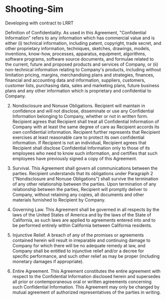 # Shooting-Sim
Developing with contract to LRRT

Definition of Confidentiality. As used in this Agreement, "Confidential Information" refers to any information
which has commercial value and is either (i) technical information, including patent, copyright, trade secret, and other
proprietary information, techniques, sketches, drawings, models, inventions, know-how, processes, apparatus, equipment,
algorithms, software programs, software source documents, and formulae related to the current, future and proposed products
and services of Company, or (ii) non-technical information relating to Company's products, including without limitation pricing,
margins, merchandising plans and strategies, finances, financial and accounting data and information, suppliers, customers,
customer lists, purchasing data, sales and marketing plans, future business plans and any other information which is proprietary
and confidential to Company.

2. Nondisclosure and Nonuse Obligations. Recipient will maintain in confidence and will not disclose, disseminate
or use any Confidential Information belonging to Company, whether or not in written form. Recipient agrees that Recipient
shall treat all Confidential Information of Company with at least the same degree of care as Recipient accords its own
confidential information. Recipient further represents that Recipient exercises at least reasonable care to protect its own
confidential information. If Recipient is not an individual, Recipient agrees that Recipient shall disclose Confidential
Information only to those of its employees who need to know such information, and certifies that such employees have
previously signed a copy of this Agreement.

3. Survival. This Agreement shall govern all communications between the parties. Recipient understands that its
obligations under Paragraph 2 ("Nondisclosure and Nonuse Obligations") shall survive the termination of any other relationship
between the parties. Upon termination of any relationship between the parties, Recipient will promptly deliver to Company,
without retaining any copies, all documents and other materials furnished to Recipient by Company.

4. Governing Law. This Agreement shall be governed in all respects by the laws of the United States of America
and by the laws of the State of California, as such laws are applied to agreements entered into and to be performed entirely
within California between California residents.

5. Injunctive Relief. A breach of any of the promises or agreements contained herein will result in irreparable and
continuing damage to Company for which there will be no adequate remedy at law, and Company shall be entitled to injunctive
relief and/or a decree for specific performance, and such other relief as may be proper (including monetary damages if
appropriate).

6. Entire Agreement. This Agreement constitutes the entire agreement with respect to the Confidential Information
disclosed herein and supersedes all prior or contemporaneous oral or written agreements concerning such Confidential
Information. This Agreement may only be changed by mutual agreement of authorized representatives of the parties in writing.
